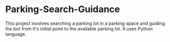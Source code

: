 # Parking-Search-Guidance

This project involves searching a parking lot in a parking space and guiding the bot from it's initial point to the available parking lot.
It uses Python language.
